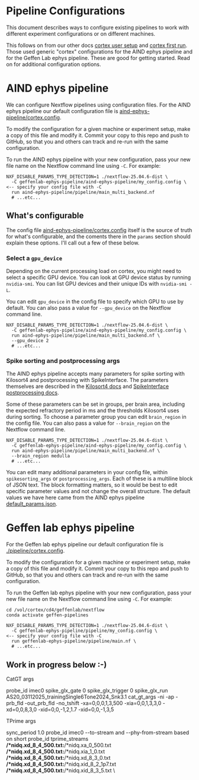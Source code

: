 # Pipeline Configurations

This document describes ways to configure existing pipelines to work with different experiment configurations or on different machines.

This follows on from our other docs [cortex user setup](./cortex-user-setup.md) and [cortex first run](./cortex-first-run.md).  Those used generic "cortex" configurations for the AIND ephys pipeline and for the Geffen Lab ephys pipeline.  These are good for getting started.  Read on for additional configuration options.

# AIND ephys pipeline

We can configure Nextflow pipelines using configuration files.  For the AIND ephys pipeline our default configuration file is [aind-ephys-pipeline/cortex.config](./aind-ephys-pipeline/cortex.config).

To modify the configuration for a given machine or experiment setup, make a copy of this file and modify it.  Commit your copy to this repo and push to GitHub, so that you and others can track and re-run with the same configuration.

To run the AIND ephys pipeline with your new configuration, pass your new file name on the Nextflow command line using `-C`.  For example:

```
NXF_DISABLE_PARAMS_TYPE_DETECTION=1 ./nextflow-25.04.6-dist \
  -C geffenlab-ephys-pipeline/aind-ephys-pipeline/my_config.config \    <-- specify your config file with -C
  run aind-ephys-pipeline/pipeline/main_multi_backend.nf
  # ...etc...
```

## What's configurable

The config file [aind-ephys-pipeline/cortex.config](./aind-ephys-pipeline/cortex.config) itself is the source of truth for what's configurable, and the coments there in the `params` section should explain these options.  I'll call out a few of these below.

### Select a `gpu_device`

Depending on the current processing load on cortex, you might need to select a specific GPU device.  You can look at GPU device status by running `nvidia-smi`.  You can list GPU devices and their unique IDs with `nvidia-smi -L`.

You can edit `gpu_device` in the config file to specify which GPU to use by default.  You can also pass a value for `--gpu_device` on the Nextflow command line.

```
NXF_DISABLE_PARAMS_TYPE_DETECTION=1 ./nextflow-25.04.6-dist \
  -C geffenlab-ephys-pipeline/aind-ephys-pipeline/my_config.config \
  run aind-ephys-pipeline/pipeline/main_multi_backend.nf \
  --gpu_device 2
  # ...etc...
```

### Spike sorting and postprocessing args

The AIND ephys pipeline accepts many parameters for spike sorting with Kilosort4 and postprocessing with SpikeInterface.  The parameters themselves are described in the [Kilosort4 docs](https://kilosort.readthedocs.io/en/latest/README.html) and [SpikeInterface postprocessing docs](https://spikeinterface.readthedocs.io/en/stable/modules/postprocessing.html).

Some of these parameters can be set in groups, per brain area, including the expected refractory period in ms and the thresholds Kilosort4 uses during sorting.  To choose a parameter group you can edit `brain_region` in the config file.  You can also pass a value for `--brain_region` on the Nextflow command line.

```
NXF_DISABLE_PARAMS_TYPE_DETECTION=1 ./nextflow-25.04.6-dist \
  -C geffenlab-ephys-pipeline/aind-ephys-pipeline/my_config.config \
  run aind-ephys-pipeline/pipeline/main_multi_backend.nf \
  --brain_region medulla
  # ...etc...
```

You can edit many additional parameters in your config file, within `spikesorting_args` or `postprocessing_args`.  Each of these is a multiline block of JSON text.  The block formatting matters, so it would be best to edit specific parameter values and not change the overall structure.  The default values we have here came from the AIND ephys pipeline [default_params.json](https://github.com/AllenNeuralDynamics/aind-ephys-pipeline/blob/main/pipeline/default_params.json).


# Geffen lab ephys pipeline

For the Geffen lab ephys pipeline our default configuration file is [./pipeline/cortex.config](./pipeline/cortex.config).

To modify the configuration for a given machine or experiment setup, make a copy of this file and modify it.  Commit your copy to this repo and push to GitHub, so that you and others can track and re-run with the same configuration.

To run the Geffen lab ephys pipeline with your new configuration, pass your new file name on the Nextflow command line using `-C`.  For example:

```
cd /vol/cortex/cd4/geffenlab/nextflow
conda activate geffen-pipelines

NXF_DISABLE_PARAMS_TYPE_DETECTION=1 ./nextflow-25.04.6-dist \
  -C geffenlab-ephys-pipeline/pipeline/my_config.config \               <-- specify your config file with -C
  run geffenlab-ephys-pipeline/pipeline/main.nf \
  # ...etc...
```

## Work in progress below :-)

CatGT args

probe_id imec0
spike_glx_gate 0
spike_glx_trigger 0
spike_glx_run AS20_03112025_trainingSingle6Tone2024_Snk3.1
cat_gt_args -ni -ap -prb_fld -out_prb_fld -no_tshift -xa=0,0,0,1,3,500 -xia=0,0,1,3,3,0 -xd=0,0,8,3,0 -xid=0,0,-1,2,1.7 -xid=0,0,-1,3,5

TPrime args

sync_period 1.0
probe_id imec0
    --to-stream and --phy-from-stream based on short probe_id
tprime_streams
    **/*nidq.xd_8_4_500.txt:**/*nidq.xa_0_500.txt \
    **/*nidq.xd_8_4_500.txt:**/*nidq.xia_1_0.txt \
    **/*nidq.xd_8_4_500.txt:**/*nidq.xd_8_3_0.txt \
    **/*nidq.xd_8_4_500.txt:**/*nidq.xid_8_2_1p7.txt \
    **/*nidq.xd_8_4_500.txt:**/*nidq.xid_8_3_5.txt \
